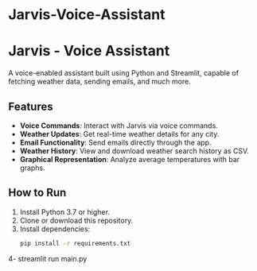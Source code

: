 # Jarvis-Voice-Assistant
# Jarvis - Voice Assistant

A voice-enabled assistant built using Python and Streamlit, capable of fetching weather data, sending emails, and much more.

## Features
- **Voice Commands**: Interact with Jarvis via voice commands.
- **Weather Updates**: Get real-time weather details for any city.
- **Email Functionality**: Send emails directly through the app.
- **Weather History**: View and download weather search history as CSV.
- **Graphical Representation**: Analyze average temperatures with bar graphs.

## How to Run
1. Install Python 3.7 or higher.
2. Clone or download this repository.
3. Install dependencies:
   ```bash
   pip install -r requirements.txt
4- streamlit run main.py

